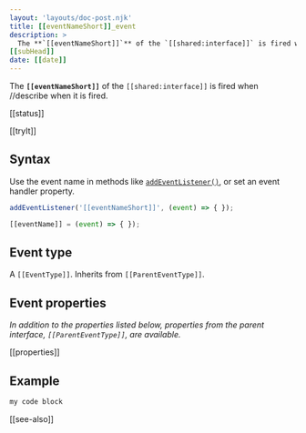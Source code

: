```yaml
---
layout: 'layouts/doc-post.njk'
title: [[eventNameShort]]_event
description: >
  The **`[[eventNameShort]]`** of the `[[shared:interface]]` is fired when //describe when it is fired.
[[subHead]]
date: [[date]]
---
```


The **`[[eventNameShort]]`** of the `[[shared:interface]]` is fired when //describe when it is fired.

[[status]]

[[tryIt]]

## Syntax

Use the event name in methods like [`addEventListener()`](https://developer.mozilla.org/en-US/docs/Web/API/EventTarget/addEventListener), or set an event handler property.

```js
addEventListener('[[eventNameShort]]', (event) => { });

[[eventName]] = (event) => { });
```

## Event type

A `[[EventType]]`. Inherits from `[[ParentEventType]]`.



## Event properties

_In addition to the properties listed below, properties from the parent interface, `[[ParentEventType]]`, are available._

[[properties]]

## Example

```js
my code block
```

[[see-also]]